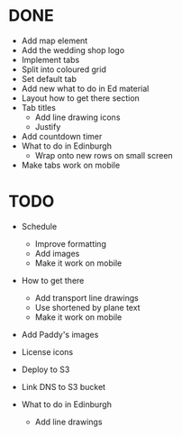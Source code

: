 DONE
====

+ Add map element
+ Add the wedding shop logo
+ Implement tabs
+ Split into coloured grid
+ Set default tab
+ Add new what to do in Ed material
+ Layout how to get there section
+ Tab titles
    + Add line drawing icons
    + Justify 
+ Add countdown timer
+ What to do in Edinburgh
    + Wrap onto new rows on small screen
+ Make tabs work on mobile

TODO
====

- Schedule 
    + Improve formatting
    + Add images
    - Make it work on mobile
- How to get there
    + Add transport line drawings 
    + Use shortened by plane text
    - Make it work on mobile
- Add Paddy's images
- License icons
- Deploy to S3
- Link DNS to S3 bucket

- What to do in Edinburgh
    - Add line drawings